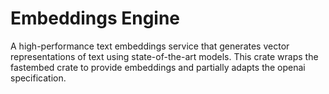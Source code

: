 # Embeddings Engine

A high-performance text embeddings service that generates vector representations of text using state-of-the-art models. 
This crate wraps the fastembed crate to provide embeddings and partially adapts the openai specification.  